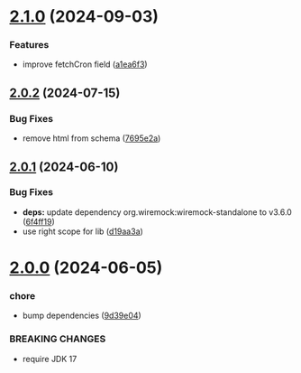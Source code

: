 # [2.1.0](https://github.com/gravitee-io/gravitee-fetcher-http/compare/2.0.2...2.1.0) (2024-09-03)


### Features

* improve fetchCron field ([a1ea6f3](https://github.com/gravitee-io/gravitee-fetcher-http/commit/a1ea6f336c86df32c3f554387bf5a0406d3b89d4))

## [2.0.2](https://github.com/gravitee-io/gravitee-fetcher-http/compare/2.0.1...2.0.2) (2024-07-15)


### Bug Fixes

* remove html from schema ([7695e2a](https://github.com/gravitee-io/gravitee-fetcher-http/commit/7695e2a39e7d9e66b8cce814cc42f5f125be2a68))

## [2.0.1](https://github.com/gravitee-io/gravitee-fetcher-http/compare/2.0.0...2.0.1) (2024-06-10)


### Bug Fixes

* **deps:** update dependency org.wiremock:wiremock-standalone to v3.6.0 ([6f4ff19](https://github.com/gravitee-io/gravitee-fetcher-http/commit/6f4ff191db52a6497c1cd2b4401e35b7f49c7877))
* use right scope for lib ([d19aa3a](https://github.com/gravitee-io/gravitee-fetcher-http/commit/d19aa3a001b83f55f8ef9c7c11b810a30aeb3a84))

# [2.0.0](https://github.com/gravitee-io/gravitee-fetcher-http/compare/1.12.0...2.0.0) (2024-06-05)


### chore

* bump dependencies ([9d39e04](https://github.com/gravitee-io/gravitee-fetcher-http/commit/9d39e042527fceb56d1977878abca34ef829fdf4))


### BREAKING CHANGES

* require JDK 17
